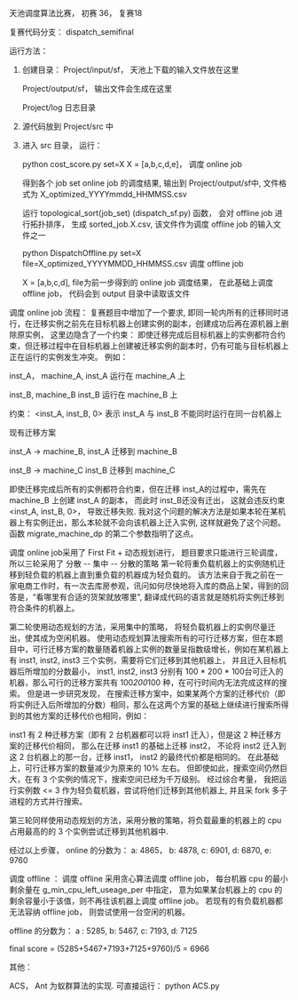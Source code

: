 天池调度算法比赛， 初赛 36， 复赛18

复赛代码分支： dispatch_semifinal

运行方法：
1. 创建目录： 
    Project/input/sf，  天池上下载的输入文件放在这里 
    
    Project/output/sf， 输出文件会生成在这里
    
    Project/log  日志目录
        
2. 源代码放到 Project/src 中    

3. 进入 src 目录， 运行：

    python cost_score.py set=X  X = [a,b,c,d,e]， 调度 online job
    
    得到各个 job set online job 的调度结果, 输出到 Project/output/sf中, 文件格式为 X_optimized_YYYYmmdd_HHMMSS.csv
        
    运行 topological_sort(job_set) (dispatch_sf.py) 函数， 会对 offline job 进行拓扑排序， 生成  sorted_job.X.csv, 该文件作为调度 offline job 的输入文件之一
        
    python DispatchOffline.py set=X file=X_optimized_YYYYMMDD_HHMMSS.csv   调度 offline job
    
    X = [a,b,c,d], file为前一步得到的 online job 调度结果， 在此基础上调度 offline job， 代码会到 output 目录中读取该文件
    
调度 online job 流程：
复赛题目中增加了一个要求, 即同一轮内所有的迁移同时进行，在迁移实例之前先在目标机器上创建实例的副本，创建成功后再在源机器上删除原实例， 这里边隐含了一个约束： 即使迁移完成后目标机器上的实例都符合约束，但迁移过程中在目标机器上创建被迁移实例的副本时，仍有可能与目标机器上正在运行的实例发生冲突。 例如：

inst_A， machine_A,  inst_A 运行在 machine_A 上

inst_B, machine_B   inst_B 运行在 machine_B 上

约束： <inst_A, inst_B, 0> 表示 inst_A 与 inst_B 不能同时运行在同一台机器上

现有迁移方案  

inst_A -> machine_B,  inst_A 迁移到  machine_B 

inst_B -> machine_C   inst_B 迁移到  machine_C

即使迁移完成后所有的实例都符合约束，但在迁移 inst_A的过程中，需先在 machine_B 上创建 inst_A 的副本， 而此时 inst_B还没有迁出， 这就会违反约束 <inst_A, inst_B, 0>， 导致迁移失败.
我对这个问题的解决方法是如果本轮在某机器上有实例迁出，那么本轮就不会向该机器上迁入实例, 这样就避免了这个问题。 函数 migrate_machine_dp 的第二个参数指明了这点。

调度 online job采用了 First Fit + 动态规划进行， 题目要求只能进行三轮调度， 所以三轮采用了 分散 -- 集中 -- 分散的策略
第一轮将重负载机器上的实例随机迁移到轻负载的机器上直到重负载的机器成为轻负载的。 该方法来自于我之前在一家电商工作时，有一次去库房参观，讯问如何尽快地将入库的商品上架，得到的回答是，“看哪里有合适的货架就放哪里", 翻译成代码的语言就是随机将实例迁移到符合条件的机器上。

第二轮使用动态规划的方法，采用集中的策略， 将轻负载机器上的实例尽量迁出，使其成为空闲机器。 使用动态规划算法搜索所有的可行迁移方案，但在本题目中，可行迁移方案的数量随着机器上实例的数量呈指数级增长，例如在某机器上有
inst1, inst2, inst3 三个实例，需要将它们迁移到其他机器上， 并且迁入目标机器后所增加的分数最小， inst1, inst2, inst3 分别有 100 * 200 * 100台可迁入的机器，那么可行的迁移方案共有 100*200*100 种，在可行时间内无法完成这样的搜索。 但是进一步研究发现， 在搜索迁移方案中，如果某两个方案的迁移代价（即将实例迁入后所增加的分数）相同，那么在这两个方案的基础上继续进行搜索所得到的其他方案的迁移代价也相同，例如：

inst1 有 2 种迁移方案（即有 2 台机器都可以将 inst1 迁入），但是这 2 种迁移方案的迁移代价相同， 那么在迁移 inst1 的基础上迁移 inst2， 不论将 inst2 迁入到这 2 台机器上的那一台，迁移 inst1， inst2 的最终代价都是相同的。 在此基础上，可行迁移方案的数量减少为原来的 10% 左右。 但即使如此，搜索空间仍然巨大，在有 3 个实例的情况下，搜索空间已经为千万级别。 经过综合考量， 我把运行实例数 <= 3 作为轻负载机器，尝试将他们迁移到其他机器上, 并且采 fork 多子进程的方式并行搜索。


第三轮同样使用动态规划的方法，采用分散的策略，将负载最重的机器上的 cpu 占用最高的的 3 个实例尝试迁移到其他机器中.

经过以上步骤， online 的分数为： a: 4865，  b: 4878, c: 6901, d: 6870, e: 9760 

调度 offline ：
调度 offline 采用贪心算法调度 offline job， 每台机器 cpu 的最小剩余量在 g_min_cpu_left_useage_per 中指定， 意为如果某台机器上的 cpu 的剩余容量小于该值，则不再往该机器上调度 offline job。 若现有的有负载机器都无法容纳 offline job， 则尝试使用一台空闲的机器。

offline 的分数为： a : 5285, b: 5467, c: 7193, d: 7125

final score = (5285+5467+7193+7125+9760)/5 = 6966 


其他：

ACS， Ant 为蚁群算法的实现. 可直接运行：
python ACS.py

